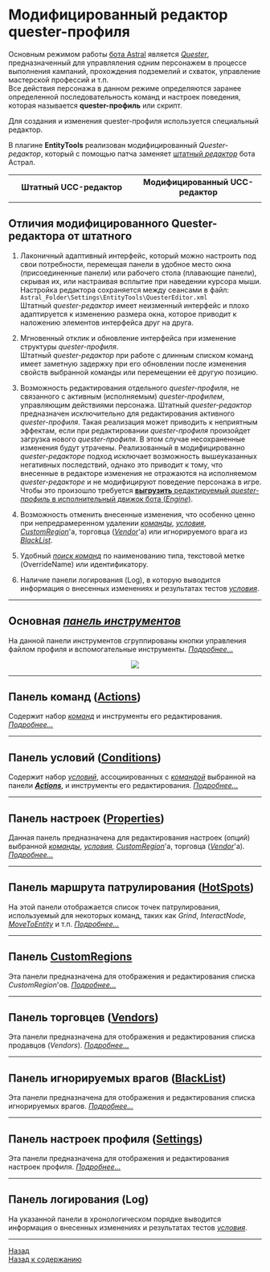 # **Модифицированный редактор quester-профиля**

Основным режимом работы [бота Astral](https://www.neverwinter-bot.com/forums/index.php) является [*Quester*](https://www.neverwinter-bot.com/forums/viewtopic.php?f=150&t=7892), предназначенный для управляления одним персонажем в процессе выполнения кампаний, прохождения подземелий и схваток, управление мастерской профессий и т.п.  
Все действия персонажа в данном режиме определяются заранее определенной последовательность команд и настроек поведения, которая называется **quester-профиль** или скрипт.  

Для создания и изменения quester-профиля используется специальный редактор.  

В плагине **EntityTools** реализован модифицированный *Quester-редактор*, который с помощью патча заменяет [штатный *редактор*](https://www.neverwinter-bot.com/forums/viewtopic.php?p=43901#p43901) бота Астрал.

<table style="width: 100%">
    <colgroup>
       <col span="1" style="width: 50%;">
       <col span="1" style="width: 50%;">
    </colgroup>
   <tbody>
      <tr>
         <th style="width: 50%">Штатный UCC-редактор</th><th style="width: 50%">Модифицированный UCC-редактор</th>
      </tr>
      <tr>
         <td><img source="./img/Editor.png"/></td><td><img source="./img/EditorExt.gif"/></td>
      </tr>
   </tbody>
</table>
<!--|Штатный UCC-редактор|Модифицированный UCC-редактор|
|:------------:|:------------:|
|![UccEditor](img/Editor.png)|![UccEditorExt](img/EditorExt.gif)|

<!-- **Штатный Quester-Editor**  
<p align="center"><img src="img/Editor.png"></p>

**Модифицированный Quester-Editor**
<p align="center"><img src="img/EditorExt.gif"></p> -->

## **Отличия модифицированного Quester-редактора от штатного**

1) Лаконичный адаптивный интерфейс, который можно настроить под свои потребности, перемещая панели в удобное место окна (присоединенные панели) или рабочего стола (плавающие панели), скрывая их, или настраивая всплытие при наведении курсора мыши. Настройка редактора сохраняется между сеансами в файл:  
   ```Astral_Folder\Settings\EntityTools\QuesterEditor.xml```  
   Штатный *quester-редактор* имеет неизменный интерфейс и плохо адаптируется к изменению размера окна, которое приводит к наложению элементов интерфейса друг на друга.

2) Мгновенный отклик и обновление интерфейса при изменение структуры *quester-профиля*.  
   Штатный *quester-редактор* при работе с длинным списком команд имеет заметную задержку при его обновлении после изменения свойств выбранной команды или перемещении её другую позицию.

3) Возможность редактирования отдельного *quester-профиля*, не связанного с активным (исполняемым) *quester-профилем*, управляющим действиями персонажа.
   Штатный *quester-редактор* предназначен исключительно для редактирования активного *quester-профиля*. Такая реализация может приводить к неприятным эффектам, если при редактировании *quester-профиля* произойдет загрузка нового *quester-профиля*. В этом случае несохраненные изменения будут утрачены.
   Реализованный в модифицированно *quester-редакторе* подход исключает возможность вышеуказанных негативных последствий, однако это приводит к тому, что внесенные в редакторе изменения не отражаются на исполняемом *quester-редакторе* и не модифицируют поведение персонажа в игре. Чтобы это произошло требуется [**выгрузить** редактируемый *quester-профиль* в исполнительный движок бота (*Engine*)](ProfileToolsPanel-RU.md#ref-UploadProfile).

4) Возможность отменить внесенные изменения, что особенно ценно при непредрамеренном удалении [*команды*](../EntityTools-QuesterExtensions-RU.md#ref-Actions), [*условия*](../EntityTools-QuesterExtensions-RU.md#ref-Condition), [*CustomRegion*](CustomRegionsPanel-RU.md)'а, торговца ([*Vendor*](VendorsPanel-RU.md)'a) или игнорируемого врага из [*BlackList*](BlackListPanel-RU.md).

5) Удобный [*поиск команд*](ActionsPanel-RU.md#ref-SearchActions) по наименованию типа, текстовой метке (OverrideName) или идентификатору.

6) Наличие панели логирования (Log), в которую выводится информация о внесенных изменениях и результатах тестов [*условия*](../EntityTools-QuesterExtensions-RU.md#ref-Condition).

---

## <a name="ref-ProfileToolsPanel"></a>**Основная [*панель инструментов*](ProfileToolsPanel-RU.md)**

На данной панели инструментов сгруппированы кнопки управления файлом профиля и вспомогательные инструменты. [*Подробнее...*](ProfileToolsPanel-RU.md)
<p align="center"><img src="img/ProfilePanelButton.png"></p>  

---

## <a name="ref-ActionsPanel"></a>**Панель команд ([Actions](ActionsPanel-RU.md))**

Cодержит набор [*команд*](../EntityTools-QuesterExtensions-RU.md#ref-Actions) и инструменты его редактирования. [*Подробнее...*](ActionsPanel-RU.md)  

---

## <a name="ref-ConditionsPanels"></a>**Панель условий ([Conditions](ConditionsPanel-RU.md))**

Cодержит набор [*условий*](../EntityTools-QuesterExtensions-RU.md#ref-Condition), ассоциированных с [*командой*](../EntityTools-QuesterExtensions-RU.md#ref-Actions) выбранной на панели [***Actions***](ActionsPanel-RU.md), и инструменты его редактирования. [*Подробнее...*](ConditionsPanel-RU.md)  

---

## <a name="ref-PropertiesPanel"></a>**Панель настроек ([Properties](PropertiesPanel-RU.md))**

Данная панель предназначена для редактирования настроек (опций) выбранной [*команды*](../EntityTools-QuesterExtensions-RU.md#ref-Actions), [*условия*](../EntityTools-QuesterExtensions-RU.md#ref-Conditions), [*CustomRegion*](CustomRegionsPanel-RU.md)'а, торговца ([*Vendor*](VendorsPanel-RU.md)'a). [*Подробнее...*](PropertiesPanel-RU.md)  

---

## <a name="ref-HotSpots"></a>**Панель маршрута патрулирования ([HotSpots](HotSpostPanel-RU.md))**

На этой панели отображается список точек патрулирования, используемый для некоторых команд, таких как *Grind*, *InteractNode*, [*MoveToEntity*](../Actions/MoveToEntity-EN.md) и т.п. [*Подробнее...*](HotSpostPanel-RU.md)  

---

## <a name="ref-CustomRegions"></a>**Панель [CustomRegions](CustomRegionsPanel-RU.md)**

Эта панели предназначена для отображения и редактирования списка *CustomRegion*'ов. [*Подробнее...*](CustomRegionsPanel-RU.md)  

---

## <a name="ref-Vendors"></a>**Панель торговцев ([Vendors](VendorsPanel-RU.md))**

Эта панели предназначена для отображения и редактирования списка продавцов (*Vendors*). [*Подробнее...*](VendorsPanel-RU.md)  

---

## <a name="ref-BlackList"></a>**Панель игнорируемых врагов ([BlackList](BlackListPanel-RU.md))**

Эта панели предназначена для отображения и редактирования списка игнорируемых врагов. [*Подробнее...*](BlackListPanel-RU.md)  

---

## <a name="ref-Settings"></a>**Панель настроек профиля ([Settings](SettingsPanel-RU.md))**

Эта панели предназначена для отображения и редактирования настроек профиля. [*Подробнее...*](SettingsPanel-RU.md) 

---

## <a name="ref-LogPanel"></a>**Панель логирования (Log)**

На указанной панели в хронологическом порядке выводится информация о внесенных изменениях и результатах тестов [*условия*](../EntityTools-QuesterExtensions-RU.md#ref-Condition).

---

<a href="javascript:history.back()">Назад</a>  
[Назад к содержанию](../../index.md)
